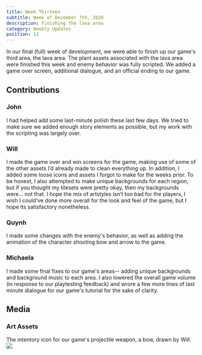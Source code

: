 ```yaml
---
title: Week Thirteen
subtitle: Week of December 7th, 2020
description: Finishing the lava area
category: Weekly Updates
position: 13
---
```


In our final (full) week of development, we were able to finish up our game's third area, the lava area. The plant assets associated with the lava area were finished this week and enemy behavior was fully scripted. We added a game over screen, additional dialogue, and an official ending to our game.

## Contributions
 
### John
I had helped add some last-minute polish these last few days. We tried to make sure we added enough story elements as possible, but my work with the scripting was largely over.

### Will
I made the game over and win screens for the game, making use of some of the other assets I’d already made to clean everything up. In addition, I added some loose icons and assets I forgot to make for the weeks prior. To be honest, I also attempted to make unique backgrounds for each region, but if you thought my tilesets were pretty okay, then my backgrounds were… not that. I hope the mix of artstyles isn’t too bad for the players, I wish I could’ve done more overall for the look and feel of the game, but I hope its satisfactory nonetheless.

### Quynh
I made some changes with the enemy's behavior, as well as adding the animation of the character shooting bow and arrow to the game.

### Michaela
I made some final fixes to our game's areas-- adding unique backgrounds and background music to each area. I also lowered the overall game volume (in response to our playtesting feedback) and wrore a few more lines of last minute dialogue for our game's tutorial for the sake of clarity.


## Media

### Art Assets
The intentory icon for our game's projectile weapon, a bow, drawn by Will.
<img src="./media/week-13/bow-icon.png" />
